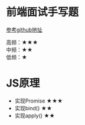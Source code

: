 # 前端面试手写题
[参考github地址](https://github.com/Mayandev/fe-interview-handwrite/tree/master)

高频：★★★    
中频：★★   
低频：★   

# JS原理
- 实现Promise ★★★
- 实现bind() ★★   
- 实现apply() ★★